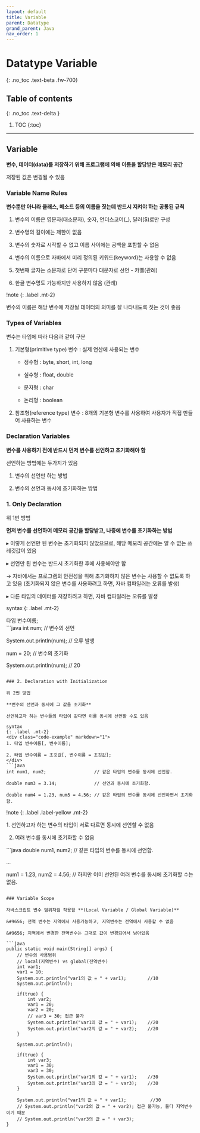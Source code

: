 ```yaml
---
layout: default
title: Variable
parent: Datatype
grand_parent: Java
nav_order: 1
---
```


# Datatype Variable
{: .no_toc .text-beta .fw-700}

## Table of contents
{: .no_toc .text-delta }

1. TOC
{:toc}

---

## Variable

**변수, 데이터(data)를 저장하기 위해 프로그램에 의해 이름을 할당받은 메모리 공간**

저장된 값은 변경될 수 있음

### Variable Name Rules

**변수뿐만 아니라 클래스, 메소드 등의 이름을 짓는데 반드시 지켜야 하는 공통된 규칙**

1. 변수의 이름은 영문자(대소문자), 숫자, 언더스코어(_), 달러($)로만 구성

2. 변수명의 길이에는 제한이 없음

3. 변수의 숫자로 시작할 수 없고 이름 사이에는 공백을 포함할 수 없음

4. 변수의 이름으로 자바에서 미리 정의된 키워드(keyword)는 사용할 수 없음

5. 첫번째 글자는 소문자로 단어 구분마다 대문자로 선언 - 카멜(관례)

6. 한글 변수명도 가능하지만 사용하지 않음 (관례)

!note
{: .label .mt-2}
<div class="code-example" markdown="1">
변수의 이름은 해당 변수에 저장될 데이터의 의미를 잘 나타내도록 짓는 것이 좋음
</div>

### Types of Variables

변수는 타입에 따라 다음과 같이 구분

1. 기본형(primitive type) 변수 : 실제 연산에 사용되는 변수

    - 정수형 : byte, short, int, long

    - 실수형 : float, double

    - 문자형 : char

    - 논리형 : boolean

2. 참조형(reference type) 변수 : 8개의 기본형 변수를 사용하여 사용자가 직접 만들어 사용하는 변수

### Declaration Variables

**변수를 사용하기 전에 반드시 먼저 변수를 선언하고 초기화해야 함**

선언하는 방법에는 두가지가 있음 

1. 변수의 선언만 하는 방법

2. 변수의 선언과 동시에 초기화하는 방법

### 1. Only Declaration

위 1번 방법

**먼저 변수를 선언하여 메모리 공간을 할당받고, 나중에 변수를 초기화하는 방법**

&#9656; 이렇게 선언만 된 변수는 초기화되지 않았으므로, 해당 메모리 공간에는 알 수 없는 쓰레깃값이 있음

&#9656; 선언만 된 변수는 반드시 초기화한 후에 사용해야만 함

&#8594; 자바에서는 프로그램의 안전성을 위해 초기화하지 않은 변수는 사용할 수 없도록 하고 있음 (초기화되지 않은 변수를 사용하려고 하면, 자바 컴파일러는 오류를 발생)

&#9656; 다른 타입의 데이터를 저장하려고 하면, 자바 컴파일러는 오류를 발생

syntax
{: .label .mt-2}
<div class="code-example" markdown="1">
타입 변수이름;
</div>
```java
int num;                 // 변수의 선언

System.out.println(num); // 오류 발생

num = 20;                // 변수의 초기화

System.out.println(num); // 20
```

### 2. Declaration with Initialization

위 2번 방법

**변수의 선언과 동시에 그 값을 초기화**

선언하고자 하는 변수들의 타입이 같다면 이를 동시에 선언할 수도 있음

syntax
{: .label .mt-2}
<div class="code-example" markdown="1">
1. 타입 변수이름[, 변수이름];

2. 타입 변수이름 = 초깃값[, 변수이름 = 초깃값];
</div>
```java
int num1, num2;                  // 같은 타입의 변수를 동시에 선언함.

double num3 = 3.14;              // 선언과 동시에 초기화함.

double num4 = 1.23, num5 = 4.56; // 같은 타입의 변수를 동시에 선언하면서 초기화함.
```

!note
{: .label .label-yellow .mt-2}
<div class="code-example" markdown="1">
1. 선언하고자 하는 변수의 타입이 서로 다르면 동시에 선언할 수 없음

2. 여러 변수를 동시에 초기화할 수 없음
</div>
```java
double num1, num2;        // 같은 타입의 변수를 동시에 선언함.

...

num1 = 1.23, num2 = 4.56; // 하지만 이미 선언된 여러 변수를 동시에 초기화할 수는 없음.
```

### Variable Scope

자바스크립트 변수 범위처럼 작용함 **(Local Variable / Global Variable)**

&#9656; 전역 변수는 지역에서 사용가능하고, 지역변수는 전역에서 사용할 수 없음

&#9656; 지역에서 변경한 전역변수는 그대로 값이 변경되어서 남아있음

```java
public static void main(String[] args) {
    // 변수의 사용범위
    // local(지역변수) vs global(전역변수)
    int var1;
    var1 = 10;
    System.out.println("var1의 값 = " + var1);		//10
    System.out.println();

    if(true) {
        int var2;
        var1 = 20;
        var2 = 20;
        // var3 = 30; 접근 불가
        System.out.println("var1의 값 = " + var1);    //20
        System.out.println("var2의 값 = " + var2);    //20
    }

    System.out.println();

    if(true) {
        int var3;
        var1 = 30;
        var3 = 30;
        System.out.println("var1의 값 = " + var1);    //30
        System.out.println("var3의 값 = " + var3);    //30
    }   

    System.out.println("var1의 값 = " + var1);	     //30
    // System.out.println("var2의 값 = " + var2); 접근 불가능, 둘다 지역변수 이기 때문
    // System.out.println("var3의 값 = " + var3);	
}
```
